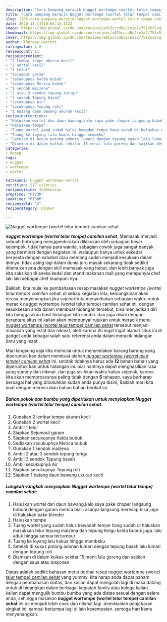 ```yaml
---
description: "Cara Gampang meracik Nugget wortempe (wortel telur tempe) camilan sehat, Sempurna"
title: "Cara Gampang meracik Nugget wortempe (wortel telur tempe) camilan sehat, Sempurna"
slug: 1265-cara-gampang-meracik-nugget-wortempe-wortel-telur-tempe-camilan-sehat-sempurna
date: 2020-11-11T10:04:33.112Z
image: https://img-global.cpcdn.com/recipes/a815cccd6c2ce1a2/751x532cq70/nugget-wortempe-wortel-telur-tempe-camilan-sehat-foto-resep-utama.jpg
thumbnail: https://img-global.cpcdn.com/recipes/a815cccd6c2ce1a2/751x532cq70/nugget-wortempe-wortel-telur-tempe-camilan-sehat-foto-resep-utama.jpg
cover: https://img-global.cpcdn.com/recipes/a815cccd6c2ce1a2/751x532cq70/nugget-wortempe-wortel-telur-tempe-camilan-sehat-foto-resep-utama.jpg
author: Theresa Garrett
ratingvalue: 4.8
reviewcount: 11
recipeingredient:
- "2 lembar tempe ukuran kecil"
- "2 wortel kecil"
- "1 telur"
- "Sejumput garam"
- "secukupnya Kaldu bubuk"
- "secukupnya Merica bubuk"
- "1 sendok maizena"
- "2 atau 3 sendok tepung terigu"
- "3 sendok Tepung basah"
- "secukupnya Air"
- "secukupnya Tepung roti"
- "1 batang daun bawang ukuran kecil"
recipeinstructions:
- "Haluskan wortel dan daun bawang,kalo saya pake choper langsung bubuhi dengan garam merica biar rasanya langsung meresap bisa juga di haluskan pake blender"
- "Haluskan tempe"
- "Tuang wortel yang sudah halus kewadah tempe hang sudah di haluskan masukkan telur tepung maizena dan tepung terigu kaldu bubuk juga..lalu aduk hingga semua tercampur"
- "Tuang ke loyang lalu kukus hingga membeku"
- "Setelah di kukus potong adonan lumari dengan tepung basah lalu lumari dengan tepung roti"
- "Diamkan di dalam kulkas sekitar 15 menit lalu goreng dan sajikan dengan saus atau mayones"
categories:
- Resep
tags:
- nugget
- wortempe
- wortel

katakunci: nugget wortempe wortel 
nutrition: 217 calories
recipecuisine: Indonesian
preptime: "PT23M"
cooktime: "PT30M"
recipeyield: "2"
recipecategory: Dinner

---
```



![Nugget wortempe (wortel telur tempe) camilan sehat](https://img-global.cpcdn.com/recipes/a815cccd6c2ce1a2/751x532cq70/nugget-wortempe-wortel-telur-tempe-camilan-sehat-foto-resep-utama.jpg)

<b><i>nugget wortempe (wortel telur tempe) camilan sehat</i></b>, Memasak menjadi sebuah hobi yang menggembirakan dilakukan oleh sebagian besar kelompok. tidak hanya para wanita, sebagian cowok juga sangat banyak yang berminat dengan kegiatan ini. walaupun hanya untuk sekedar berpesta dengan sahabat atau memang sudah menjadi kesukaan dalam dirinya. tidak asing lagi dalam dunia juru masak sekarang tidak sedikit ditemukan pria dengan skill memasak yang hebat, dan lebih banyak juga kita saksikan di aneka kedai dan stand makanan mall yang mempunyai chef laki laki sebagai chef mumpuni nya.



Baiklah, kita mulai ke pembahasan resep masakan <i>nugget wortempe (wortel telur tempe) camilan sehat</i>. di setiap kegiatan kita, kemungkinan akan terasa menyenangkan jika sejenak kita menyediakan sebagian waktu untuk meracik nugget wortempe (wortel telur tempe) camilan sehat ini. dengan kesuksesan anda dalam membuat hidangan tersebut, bisa menjadikan diri kita bangga akan hasil hidangan kita sendiri. dan juga disini dengan perantara situs ini kalian akan mempunyai rujukan untuk meracik menu <u>nugget wortempe (wortel telur tempe) camilan sehat</u> tersebut menjadi masakan yang lezat dan nikmat, oleh karena itu ingat ingat alamat situs ini di gadget anda sebagai salah satu referensi anda dalam meracik hidangan baru yang lezat.


Mari langsung saja kita memulai untuk menyediakan barang barang yang diperuntuk kan dalam membuat olahan <u><i>nugget wortempe (wortel telur tempe) camilan sehat</i></u> ini. setidak tidaknya harus ada <b>12</b> bahan bahan yang diperuntuk kan untuk hidangan ini. biar nantinya dapat menghasilkan rasa yang yummy dan nikmat. dan juga sisihkan waktu kalian sejenak, karena kita akan memprosesnya paling tidak dengan <b>6</b> tahapan. saya berharap berbagai hal yang dibutuhkan sudah anda punya disini, Baiklah mari kita buat dengan merinci dulu bahan bahan berikut ini.

<!--inarticleads1-->

##### Bahan pokok dan bumbu yang diperlukan untuk menyiapkan Nugget wortempe (wortel telur tempe) camilan sehat:

1. Gunakan 2 lembar tempe ukuran kecil
1. Gunakan 2 wortel kecil
1. Ambil 1 telur
1. Siapkan Sejumput garam
1. Siapkan secukupnya Kaldu bubuk
1. Sediakan secukupnya Merica bubuk
1. Gunakan 1 sendok maizena
1. Ambil 2 atau 3 sendok tepung terigu
1. Ambil 3 sendok Tepung basah
1. Ambil secukupnya Air
1. Siapkan secukupnya Tepung roti
1. Siapkan 1 batang daun bawang ukuran kecil




<!--inarticleads2-->

##### Langkah-langkah menyiapkan Nugget wortempe (wortel telur tempe) camilan sehat:

1. Haluskan wortel dan daun bawang,kalo saya pake choper langsung bubuhi dengan garam merica biar rasanya langsung meresap bisa juga di haluskan pake blender
1. Haluskan tempe
1. Tuang wortel yang sudah halus kewadah tempe hang sudah di haluskan masukkan telur tepung maizena dan tepung terigu kaldu bubuk juga..lalu aduk hingga semua tercampur
1. Tuang ke loyang lalu kukus hingga membeku
1. Setelah di kukus potong adonan lumari dengan tepung basah lalu lumari dengan tepung roti
1. Diamkan di dalam kulkas sekitar 15 menit lalu goreng dan sajikan dengan saus atau mayones




Diatas adalah sedikit bahasan menu perihal resep <u>nugget wortempe (wortel telur tempe) camilan sehat</u> yang yummy. kita harap anda dapat paham dengan pembahasan diatas, dan kalian dapat mengolah lagi di masa datang untuk di hidangkan dalam berbagai kegiatan family atau kolega kalian. kalian dapat mengulik bumbu bumbu yang ada diatas sesuai dengan selera anda, sehingga masakan <b>nugget wortempe (wortel telur tempe) camilan sehat</b> ini bs menjadi lebih enak dan nikmat lagi. demikianlah penjabaran singkat ini, sampai berjumpa lagi di lain kesempatan. semoga hari kamu menyenangkan.
